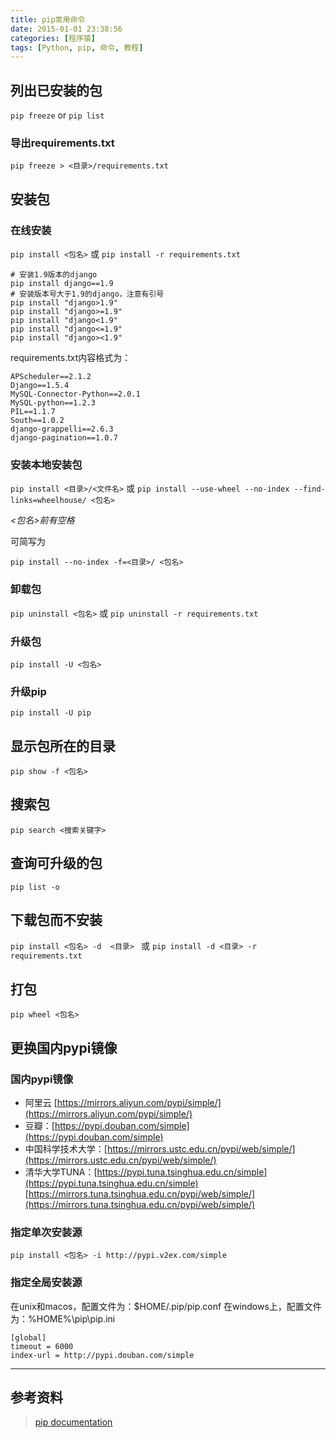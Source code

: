 ```yaml
---
title: pip常用命令
date: 2015-01-01 23:38:56
categories: [程序猿]
tags: [Python, pip, 命令, 教程]
---
```

## 列出已安装的包

`pip freeze` or `pip list`

<!--more-->

### 导出requirements.txt

`pip freeze > <目录>/requirements.txt`

## 安装包

### 在线安装

`pip install <包名>` 或 `pip install -r requirements.txt`

```
# 安装1.9版本的django
pip install django==1.9
# 安装版本号大于1.9的django，注意有引号
pip install "django>1.9"
pip install "django>=1.9"
pip install "django<1.9"
pip install "django<=1.9"
pip install "django><1.9"
```

requirements.txt内容格式为：

    APScheduler==2.1.2
    Django==1.5.4
    MySQL-Connector-Python==2.0.1
    MySQL-python==1.2.3
    PIL==1.1.7
    South==1.0.2
    django-grappelli==2.6.3
    django-pagination==1.0.7

### 安装本地安装包

`pip install <目录>/<文件名>` 或 `pip install --use-wheel --no-index --find-links=wheelhouse/ <包名>`

*<包名>前有空格*

可简写为

`pip install --no-index -f=<目录>/ <包名>`

### 卸载包

`pip uninstall <包名>` 或 `pip uninstall -r requirements.txt`

### 升级包

`pip install -U <包名>`

### 升级pip

`pip install -U pip`


## 显示包所在的目录

`pip show -f <包名>`

## 搜索包

`pip search <搜索关键字>`

## 查询可升级的包

`pip list -o`

## 下载包而不安装

 `pip install <包名> -d  <目录> ` 或 `pip install -d <目录> -r requirements.txt`

## 打包

`pip wheel <包名>`

## 更换国内pypi镜像

### 国内pypi镜像

- 阿里云 [https://mirrors.aliyun.com/pypi/simple/](https://mirrors.aliyun.com/pypi/simple/)
- 豆瓣：[https://pypi.douban.com/simple](https://pypi.douban.com/simple)
- 中国科学技术大学：[https://mirrors.ustc.edu.cn/pypi/web/simple/](https://mirrors.ustc.edu.cn/pypi/web/simple/)
- 清华大学TUNA：[https://pypi.tuna.tsinghua.edu.cn/simple](https://pypi.tuna.tsinghua.edu.cn/simple)
[https://mirrors.tuna.tsinghua.edu.cn/pypi/web/simple/](https://mirrors.tuna.tsinghua.edu.cn/pypi/web/simple/)


### 指定单次安装源

`pip install <包名> -i http://pypi.v2ex.com/simple`

### 指定全局安装源

在unix和macos，配置文件为：$HOME/.pip/pip.conf 
在windows上，配置文件为：%HOME%\pip\pip.ini 

    [global]
    timeout = 6000
    index-url = http://pypi.douban.com/simple

---

## 参考资料
> [pip documentation](https://pip.pypa.io/en/latest/)


